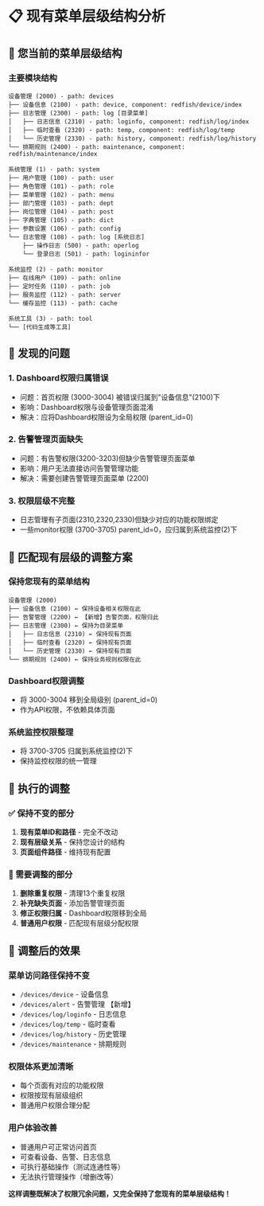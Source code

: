 # 📋 现有菜单层级结构分析

## 🎯 您当前的菜单层级结构

### 主要模块结构

```
设备管理 (2000) - path: devices
├── 设备信息 (2100) - path: device, component: redfish/device/index
├── 日志管理 (2300) - path: log [目录菜单]
│   ├── 日志信息 (2310) - path: loginfo, component: redfish/log/index  
│   ├── 临时查看 (2320) - path: temp, component: redfish/log/temp
│   └── 历史管理 (2330) - path: history, component: redfish/log/history
└── 排期规则 (2400) - path: maintenance, component: redfish/maintenance/index

系统管理 (1) - path: system
├── 用户管理 (100) - path: user
├── 角色管理 (101) - path: role  
├── 菜单管理 (102) - path: menu
├── 部门管理 (103) - path: dept
├── 岗位管理 (104) - path: post
├── 字典管理 (105) - path: dict
├── 参数设置 (106) - path: config
└── 日志管理 (108) - path: log [系统日志]
    ├── 操作日志 (500) - path: operlog
    └── 登录日志 (501) - path: logininfor

系统监控 (2) - path: monitor
├── 在线用户 (109) - path: online
├── 定时任务 (110) - path: job
├── 服务监控 (112) - path: server
└── 缓存监控 (113) - path: cache

系统工具 (3) - path: tool
└── [代码生成等工具]
```

## 🚨 发现的问题

### 1. **Dashboard权限归属错误**
- 问题：首页权限 (3000-3004) 被错误归属到"设备信息"(2100)下
- 影响：Dashboard权限与设备管理页面混淆
- 解决：应将Dashboard权限设为全局权限 (parent_id=0)

### 2. **告警管理页面缺失**
- 问题：有告警权限(3200-3203)但缺少告警管理页面菜单
- 影响：用户无法直接访问告警管理功能
- 解决：需要创建告警管理页面菜单 (2200)

### 3. **权限层级不完整**
- 日志管理有子页面(2310,2320,2330)但缺少对应的功能权限绑定
- 一些monitor权限 (3700-3705) parent_id=0，应归属到系统监控(2)下

## 🎯 匹配现有层级的调整方案

### 保持您现有的菜单结构
```
设备管理 (2000)
├── 设备信息 (2100) ← 保持设备相关权限在此
├── 告警管理 (2200) ← 【新增】告警页面，权限归此
├── 日志管理 (2300) ← 保持为目录菜单
│   ├── 日志信息 (2310) ← 保持现有页面
│   ├── 临时查看 (2320) ← 保持现有页面  
│   └── 历史管理 (2330) ← 保持现有页面
└── 排期规则 (2400) ← 保持业务规则权限在此
```

### Dashboard权限调整
- 将 3000-3004 移到全局级别 (parent_id=0)
- 作为API权限，不依赖具体页面

### 系统监控权限整理
- 将 3700-3705 归属到系统监控(2)下
- 保持监控权限的统一管理

## 📝 执行的调整

### ✅ 保持不变的部分
1. **现有菜单ID和路径** - 完全不改动
2. **现有层级关系** - 保持您设计的结构
3. **页面组件路径** - 维持现有配置

### 🔧 需要调整的部分
1. **删除重复权限** - 清理13个重复权限
2. **补充缺失页面** - 添加告警管理页面
3. **修正权限归属** - Dashboard权限移到全局
4. **普通用户权限** - 匹配现有层级分配权限

## 🚀 调整后的效果

### 菜单访问路径保持不变
- `/devices/device` - 设备信息
- `/devices/alert` - 告警管理 【新增】
- `/devices/log/loginfo` - 日志信息
- `/devices/log/temp` - 临时查看
- `/devices/log/history` - 历史管理
- `/devices/maintenance` - 排期规则

### 权限体系更加清晰
- 每个页面有对应的功能权限
- 权限按现有层级组织
- 普通用户权限合理分配

### 用户体验改善
- 普通用户可正常访问首页
- 可查看设备、告警、日志信息
- 可执行基础操作（测试连通性等）
- 无法执行管理操作（增删改等）

**这样调整既解决了权限冗余问题，又完全保持了您现有的菜单层级结构！**
